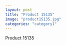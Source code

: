 ```yaml
---
layout: post
title: "Product 15135"
image: "product15135.jpg"
categories: "category1"
---
```

Product 15135
